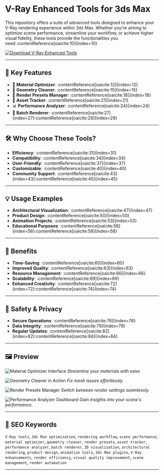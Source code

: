 # V-Ray Enhanced Tools for 3ds Max 

This repository offers a suite of advanced tools designed to enhance your V-Ray rendering experience within 3ds Max. Whether you're aiming to optimize scene performance, streamline your workflow, or achieve higher visual fidelity, these tools provide the functionalities you need.:contentReference[oaicite:10]{index=10}

[![Download V-Ray Enhanced Tools](https://img.shields.io/badge/Download-V--Ray_Enhanced_Tools-blueviolet)](#)

---

## 🚀 Key Features

- 🎨 **Material Optimizer**: :contentReference[oaicite:12]{index=12}
- 🧱 **Geometry Cleaner**: :contentReference[oaicite:15]{index=15}
- 🔧 **Render Presets Manager**: :contentReference[oaicite:18]{index=18}
- 📁 **Asset Tracker**: :contentReference[oaicite:21]{index=21}
- 📊 **Performance Analyzer**: :contentReference[oaicite:24]{index=24}
- 🔄 **Batch Renderer**: :contentReference[oaicite:27]{index=27}:contentReference[oaicite:29]{index=29}

---

## 🛠 Why Choose These Tools?

- **Efficiency**: :contentReference[oaicite:31]{index=31}
- **Compatibility**: :contentReference[oaicite:34]{index=34}
- **User-Friendly**: :contentReference[oaicite:37]{index=37}
- **Customizable**: :contentReference[oaicite:40]{index=40}
- **Community Support**: :contentReference[oaicite:43]{index=43}:contentReference[oaicite:45]{index=45}

---

## 💡 Usage Examples

- **Architectural Visualization**: :contentReference[oaicite:47]{index=47}
- **Product Design**: :contentReference[oaicite:50]{index=50}
- **Animation Projects**: :contentReference[oaicite:53]{index=53}
- **Educational Purposes**: :contentReference[oaicite:56]{index=56}:contentReference[oaicite:58]{index=58}

---

## 🌟 Benefits

- **Time-Saving**: :contentReference[oaicite:60]{index=60}
- **Improved Quality**: :contentReference[oaicite:63]{index=63}
- **Resource Management**: :contentReference[oaicite:66]{index=66}
- **Scalability**: :contentReference[oaicite:69]{index=69}
- **Enhanced Creativity**: :contentReference[oaicite:72]{index=72}:contentReference[oaicite:74]{index=74}

---

## 🔐 Safety & Privacy

- **Secure Operations**: :contentReference[oaicite:76]{index=76}
- **Data Integrity**: :contentReference[oaicite:79]{index=79}
- **Regular Updates**: :contentReference[oaicite:82]{index=82}:contentReference[oaicite:84]{index=84}

---

## 🖼 Preview

![Material Optimizer Interface](https://www.csoft.ru/pull/800x/FFFFFF/assets/images/soft/v-ray/v-ray__logo.png)
*Streamline your materials with ease.*

![Geometry Cleaner in Action](https://www.architect-design.ru/images/products/ChaosGroup/V-Ray-for-3dsMax/v5/vray5_01_Light_Mix_690x380.jpg)
*Fix mesh issues effortlessly.*

![Render Presets Manager](https://www.sketchup4architect.com/image_show/images/Sketchup_plugins_image/rendering-sketchup-vray.jpg)
*Switch between render settings seamlessly.*

![Performance Analyzer Dashboard](https://blog.novatr.com/hs-fs/hubfs/Vray_interface.jpg?width=1920&height=1050&name=Vray_interface.jpg)
*Gain insights into your scene's performance.*

---

## 🔎 SEO Keywords

`V-Ray tools`, `3ds Max optimization`, `rendering workflow`, `scene performance`, `material optimizer`, `geometry cleaner`, `render presets`, `asset tracker`, `performance analyzer`, `batch renderer`, `3D visualization`, `architectural rendering`, `product design`, `animation tools`, `3ds Max plugins`, `V-Ray enhancements`, `render efficiency`, `visual quality improvement`, `scene management`, `render automation`

---

